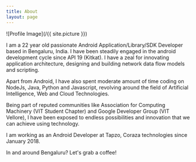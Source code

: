 ```yaml
---
title: About
layout: page
---
```

![Profile Image](/{{ site.picture }})

<p>I am a 22 year old passionate Android Application/Library/SDK Developer based in Bengaluru, India.
I have been steadily engaged in the android development cycle since API 19 (Kitkat). I have 
a zeal for innovating application architecture, designing and building network data flow models
and scripting. </p>

<p>Apart from Android, I have also spent moderate amount of time coding on NodeJs,
Java, Python and Javascript, revolving around the field of Artificial Intelligence, Web
and Cloud Technologies.</p>
<p>
Being part of reputed communities like Association for Computing
Machinery (VIT Student Chapter) and Google Developer Group (VIT Vellore), I have been
exposed to endless possibilities and innovation that we can achieve using technology.
</p>
<p>
I am working as an Android Developer at Tapzo, Coraza technologies since January 2018.
</p>
<p>
In and around Bengaluru? Let's grab a coffee!
</p>
